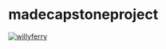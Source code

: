# madecapstoneproject
[![willyferry](https://circleci.com/gh/willyferry/madecapstoneproject.svg?style=shield)](https://circleci.com/gh/willyferry/madecapstoneproject)